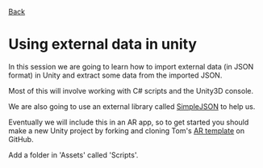 [Back](https://uwetom.github.io/media-production-worksheets)

# Using external data in unity 
In this session we are going to learn how to import external data (in JSON format) in Unity and extract  some data from the imported JSON.  

Most of this will involve working with C# scripts and the Unity3D console.

We are also going to use an external library called [SimpleJSON](https://github.com/Bunny83/SimpleJSON) to help us.

Eventually we will include this in an AR app, so to get started you should make a new Unity project by forking and cloning Tom's [AR template](https://github.com/uwetom/AR-Template) on GitHub.

Add a folder in 'Assets' called 'Scripts'.
<!--stackedit_data:
eyJoaXN0b3J5IjpbLTMxNjMxNTgwMSwxNTAzNTc2MzI2LDE2Mj
E4NDI2NjcsLTE0ODU5NDIyMTRdfQ==
-->